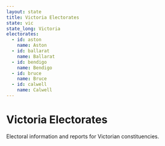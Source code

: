 ```yaml
---
layout: state
title: Victoria Electorates
state: vic
state_long: Victoria
electorates:
  - id: aston
    name: Aston
  - id: ballarat
    name: Ballarat
  - id: bendigo
    name: Bendigo
  - id: bruce
    name: Bruce
  - id: calwell
    name: Calwell
---
```


# Victoria Electorates

Electoral information and reports for Victorian constituencies.
